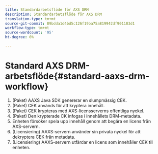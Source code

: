 ```yaml
---
title: Standardarbetsflöde för AXS DRM
description: Standardarbetsflöde för AXS DRM
translation-type: tm+mt
source-git-commit: 89bdda1d4bd5c126f19ba75a819942df901183d1
workflow-type: tm+mt
source-wordcount: '95'
ht-degree: 0%

---
```



# Standard AXS DRM-arbetsflöde{#standard-aaxs-drm-workflow}

1. (Paket) AAXS Java SDK genererar en slumpmässig CEK.
1. (Paket) CEK används för att kryptera innehåll.
1. (Paket) CEK krypteras med AXS-licensserverns offentliga nyckel.
1. (Paket) Den krypterade CK infogas i innehållets DRM-metadata.
1. Enheten försöker spela upp innehåll genom att begära en licens från AXS-servern.
1. (Licensiering) AAXS-servern använder sin privata nyckel för att dekryptera CEK från metadata.
1. (Licensiering) AAXS-servern utfärdar en licens som innehåller CEK till enheten.
